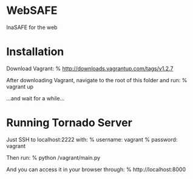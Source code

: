 WebSAFE
=======
InaSAFE for the web

Installation
============
Download Vagrant:
    % http://downloads.vagrantup.com/tags/v1.2.7

After downloading Vagrant, navigate to the root of this folder and run:
    % vagrant up

...and wait for a while...

Running Tornado Server
======================
Just SSH to localhost:2222 with:
    % username: vagrant
    % password: vagrant

Then run:
    % python /vagrant/main.py
    
And you can access it in your browser through:
    % http://localhost:8000